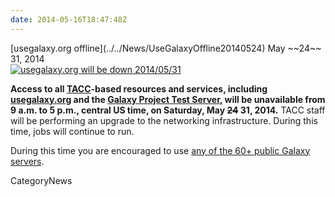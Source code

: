 ```yaml
---
date: 2014-05-16T18:47:48Z
---
```

<div class='newsItemHeader'>[usegalaxy.org offline](../../News/UseGalaxyOffline20140524) May ~~24~~ 31, 2014</div>

<div class='right'><a href='http://usegalaxy.org'><img src='/Images/Logos/UseGalaxyOrgLogoShadow200.png' alt='usegalaxy.org will be down 2014/05/31'  /></a></div>

**Access to all [TACC](https://www.tacc.utexas.edu/)-based resources and services, including [usegalaxy.org](http://usegalaxy.org) and the [Galaxy Project Test Server](https://test.galaxyproject.org/), will be unavailable from 9 a.m. to 5 p.m., central US time, on Saturday, May ~~24~~ 31, 2014.** TACC staff will be performing an upgrade to the networking infrastructure. During this time, jobs will continue to run.

During this time you are encouraged to use [any of the 60+ public Galaxy servers](../../PublicGalaxyServers).


CategoryNews
